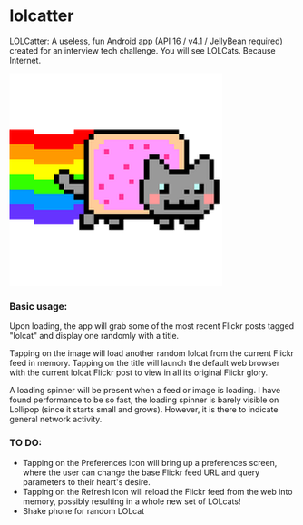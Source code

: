 # lolcatter
LOLCatter: A useless, fun Android app (API 16 / v4.1 / JellyBean required) created for an interview tech challenge.  You will see LOLCats.  Because Internet.

![LauncherIcon](app/src/main/res/mipmap-xxhdpi/ic_launcher.png)

### Basic usage:
Upon loading, the app will grab some of the most recent Flickr posts tagged "lolcat" and display one randomly with a title.

Tapping on the image will load another random lolcat from the current Flickr feed in memory.
Tapping on the title will launch the default web browser with the current lolcat Flickr post to view in all its original Flickr glory.

A loading spinner will be present when a feed or image is loading.  I have found performance to be so fast, the loading spinner is barely visible on Lollipop (since it starts small and grows).  However, it is there to indicate general network activity.


### TO DO:
  * Tapping on the Preferences icon will bring up a preferences screen, where the user can change the base Flickr feed URL and query parameters to their heart's desire.
  * Tapping on the Refresh icon will reload the Flickr feed from the web into memory, possibly resulting in a whole new set of LOLcats!
  * Shake phone for random LOLcat

